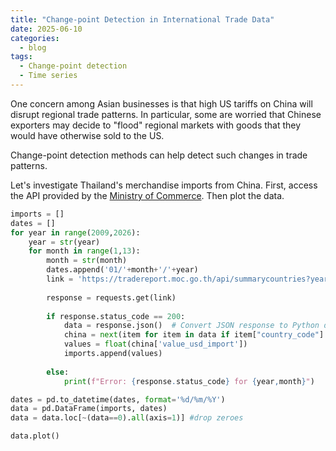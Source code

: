 ```yaml
---
title: "Change-point Detection in International Trade Data"
date: 2025-06-10
categories:
  - blog
tags:
  - Change-point detection
  - Time series
---
```



One concern among Asian businesses is that high US tariffs on China will disrupt regional trade patterns. In particular, some are worried that Chinese exporters may decide to "flood" regional markets with goods that they would have otherwise sold to the US.

Change-point detection methods can help detect such changes in trade patterns.

Let's investigate Thailand's merchandise imports from China. First, access the API provided by the [Ministry of Commerce](https://tradereport.moc.go.th/opendata/summarycountries). Then plot the data.

```python
imports = []
dates = []
for year in range(2009,2026):
    year = str(year)
    for month in range(1,13):
        month = str(month)
        dates.append('01/'+month+'/'+year)
        link = 'https://tradereport.moc.go.th/api/summarycountries?year='+year+'&month='+month+'&limit=0'
        
        response = requests.get(link)
        
        if response.status_code == 200:
            data = response.json()  # Convert JSON response to Python dictionary
            china = next(item for item in data if item["country_code"] == "CN")
            values = float(china['value_usd_import'])
            imports.append(values)
            
        else:
            print(f"Error: {response.status_code} for {year,month}")

dates = pd.to_datetime(dates, format='%d/%m/%Y')
data = pd.DataFrame(imports, dates)
data = data.loc[~(data==0).all(axis=1)] #drop zeroes

data.plot()    
```


